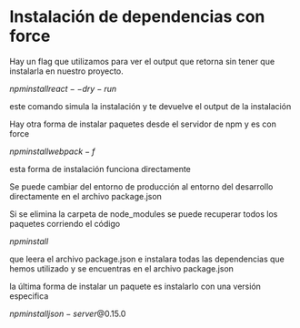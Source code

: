 # Instalación de dependencias con force

Hay un flag que utilizamos para ver el output que retorna sin tener que instalarla en nuestro proyecto.

$npm install react --dry-run$

este comando simula la instalación y te devuelve el output de la instalación

Hay otra forma de instalar paquetes desde el servidor de npm y es con force

$npm install webpack -f$

esta forma de instalación funciona directamente

Se puede cambiar del entorno de producción al entorno del desarrollo directamente en el archivo package.json

Si se elimina la carpeta de node_modules se puede recuperar todos los paquetes corriendo el código

$npm install$ 

que leera el archivo package.json e instalara todas las dependencias que hemos utilizado y se encuentras en el archivo package.json


la última forma de instalar un paquete es instalarlo con una versión especifica

$npm install json-server@0.15.0$